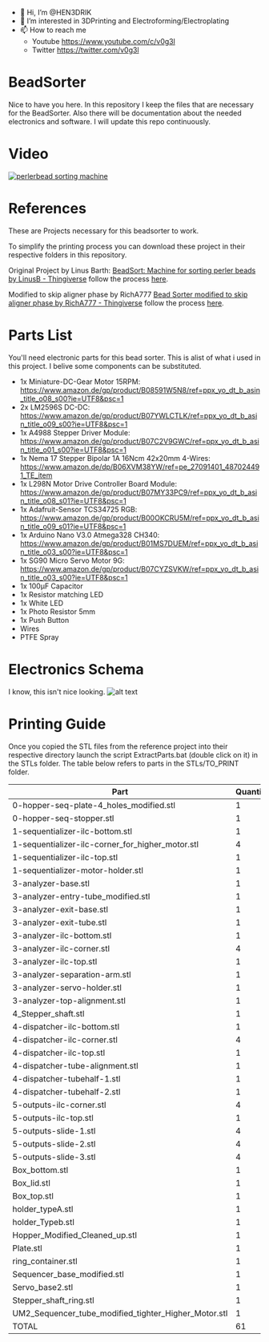  - 👋 Hi, I’m @HEN3DRIK
 - 👀 I’m interested in 3DPrinting and Electroforming/Electroplating
 - 📫 How to reach me 
   - Youtube https://www.youtube.com/c/v0g3l
   - Twitter https://twitter.com/v0g3l

# BeadSorter
Nice to have you here. In this repository I keep the files that are necessary for the BeadSorter. Also there will be documentation about the needed electronics and software. I will update this repo continuously.

# Video
[![perlerbead sorting machine](https://img.youtube.com/vi/CX-w85ZC5AQ/0.jpg)](https://www.youtube.com/watch?v=CX-w85ZC5AQ)

# References
These are Projects necessary for this beadsorter to work.

To simplify the printing process you can download these project in their respective folders in this repository.

Original Project by Linus Barth:
[BeadSort: Machine for sorting perler beads by LinusB - Thingiverse](https://www.thingiverse.com/thing:2598302) follow the process [here](STLs/LinusB/README.md).

Modified to skip aligner phase by RichA777
[Bead Sorter modified to skip aligner phase by RichA777 - Thingiverse](https://www.thingiverse.com/thing:4507571) follow the process [here](STLs/RichA777/README.md).

# Parts List
You'll need electronic parts for this bead sorter. This is alist of what i used in this project. I belive some components can be substituted.

- 1x Miniature-DC-Gear Motor 15RPM: https://www.amazon.de/gp/product/B08591W5N8/ref=ppx_yo_dt_b_asin_title_o08_s00?ie=UTF8&psc=1
- 2x LM2596S DC-DC: https://www.amazon.de/gp/product/B07YWLCTLK/ref=ppx_yo_dt_b_asin_title_o09_s00?ie=UTF8&psc=1
- 1x A4988 Stepper Driver Module: https://www.amazon.de/gp/product/B07C2V9GWC/ref=ppx_yo_dt_b_asin_title_o01_s00?ie=UTF8&psc=1
- 1x Nema 17 Stepper Bipolar 1A 16Ncm 42x20mm 4-Wires: https://www.amazon.de/dp/B06XVM38YW/ref=pe_27091401_487024491_TE_item
- 1x L298N Motor Drive Controller Board Module: https://www.amazon.de/gp/product/B07MY33PC9/ref=ppx_yo_dt_b_asin_title_o08_s01?ie=UTF8&psc=1
- 1x Adafruit-Sensor TCS34725 RGB: https://www.amazon.de/gp/product/B00OKCRU5M/ref=ppx_yo_dt_b_asin_title_o09_s01?ie=UTF8&psc=1
- 1x Arduino Nano V3.0 Atmega328 CH340: https://www.amazon.de/gp/product/B01MS7DUEM/ref=ppx_yo_dt_b_asin_title_o03_s00?ie=UTF8&psc=1
- 1x SG90 Micro Servo Motor 9G: https://www.amazon.de/gp/product/B07CYZSVKW/ref=ppx_yo_dt_b_asin_title_o03_s00?ie=UTF8&psc=1
- 1x 100µF Capacitor
- 1x Resistor matching LED
- 1x White LED
- 1x Photo Resistor 5mm
- 1x Push Button
- Wires
- PTFE Spray

# Electronics Schema
I know, this isn't nice looking.
![alt text](https://github.com/HEN3DRIK/BeadSorter/blob/main/beadsorter_schema.png?raw=true)

# Printing Guide
Once you copied the STL files from the reference project into their respective directory launch the script ExtractParts.bat (double click on it) in the STLs folder.
The table below refers to parts in the STLs/TO_PRINT folder.

Part | Quantity
--- | ---
0-hopper-seq-plate-4_holes_modified.stl              | 1
0-hopper-seq-stopper.stl                             | 1
1-sequentializer-ilc-bottom.stl                      | 1
1-sequentializer-ilc-corner_for_higher_motor.stl     | 4
1-sequentializer-ilc-top.stl                         | 1
1-sequentializer-motor-holder.stl                    | 1
3-analyzer-base.stl                                  | 1
3-analyzer-entry-tube_modified.stl                   | 1
3-analyzer-exit-base.stl                             | 1
3-analyzer-exit-tube.stl                             | 1
3-analyzer-ilc-bottom.stl                            | 1
3-analyzer-ilc-corner.stl                            | 4
3-analyzer-ilc-top.stl                               | 1
3-analyzer-separation-arm.stl                        | 1
3-analyzer-servo-holder.stl                          | 1
3-analyzer-top-alignment.stl                         | 1
4_Stepper_shaft.stl                                  | 1
4-dispatcher-ilc-bottom.stl                          | 1
4-dispatcher-ilc-corner.stl                          | 4
4-dispatcher-ilc-top.stl                             | 1
4-dispatcher-tube-alignment.stl                      | 1
4-dispatcher-tubehalf-1.stl                          | 1
4-dispatcher-tubehalf-2.stl                          | 1
5-outputs-ilc-corner.stl                             | 4
5-outputs-ilc-top.stl                                | 1
5-outputs-slide-1.stl                                | 4
5-outputs-slide-2.stl                                | 4
5-outputs-slide-3.stl                                | 4
Box_bottom.stl                                       | 1
Box_lid.stl                                          | 1
Box_top.stl                                          | 1
holder_typeA.stl                                     | 1
holder_Typeb.stl                                     | 1
Hopper_Modified_Cleaned_up.stl                       | 1
Plate.stl                                            | 1
ring_container.stl                                   | 1
Sequencer_base_modified.stl                          | 1
Servo_base2.stl                                      | 1
Stepper_shaft_ring.stl                               | 1
UM2_Sequencer_tube_modified_tighter_Higher_Motor.stl | 1
TOTAL                                                | 61
